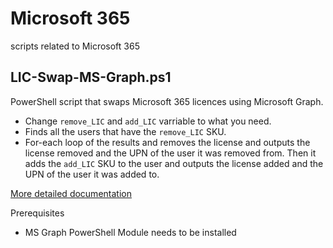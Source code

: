 # Microsoft 365
scripts related to Microsoft 365

## LIC-Swap-MS-Graph.ps1

PowerShell script that swaps Microsoft 365 licences using Microsoft Graph.

* Change `remove_LIC` and `add_LIC` varriable to what you need.
* Finds all the users that have the `remove_LIC` SKU.
* For-each loop of the results and removes the license and outputs the license removed and the UPN of the user it was removed from. Then it adds the `add_LIC` SKU to the user and outputs the license added and the UPN of the user it was added to.

[More detailed documentation](https://thedxt.ca/2023/11/swap-365-licenses-with-ms-graph/)

Prerequisites
* MS Graph PowerShell Module needs to be installed

